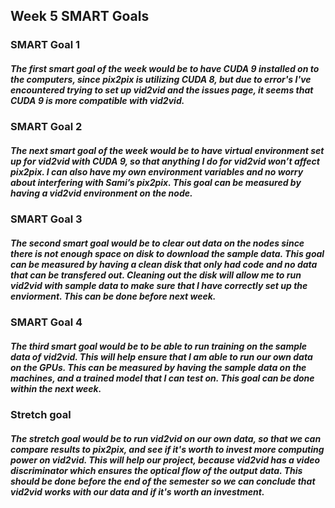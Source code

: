 ## Week 5 SMART Goals

### SMART Goal 1
##### The first smart goal of the week would be to have CUDA 9 installed on to the computers, since pix2pix is utilizing CUDA 8, but due to error's I've encountered trying to set up vid2vid and the issues page, it seems that CUDA 9 is more compatible with vid2vid.

### SMART Goal 2
##### The next smart goal of the week would be to have virtual environment set up for vid2vid with CUDA 9, so that anything I do for vid2vid won’t affect pix2pix. I can also have my own environment variables and no worry about interfering with Sami’s pix2pix. This goal can be measured by having a vid2vid environment on the node.  

### SMART Goal 3
##### The second smart goal would be to clear out data on the nodes since there is not enough space on disk to download the sample data. This goal can be measured by having a clean disk that only had code and no data that can be transfered out. Cleaning out the disk will allow me to run vid2vid with sample data to make sure that I have correctly set up the enviorment. This can be done before next week.

### SMART Goal 4
##### The third smart goal would be to be able to run training on the sample data of vid2vid. This will help ensure that I am able to run our own data on the GPUs. This can be measured by having the sample data on the machines, and a trained model that I can test on. This goal can be done within the next week.

### Stretch goal
##### The stretch goal would be to run vid2vid on our own data, so that we can compare results to pix2pix, and see if it's worth to invest more computing power on vid2vid. This will help our project, because vid2vid has a video discriminator which ensures the optical flow of the output data. This should be done before the end of the semester so we can conclude that vid2vid works with our data and if it's worth an investment. 